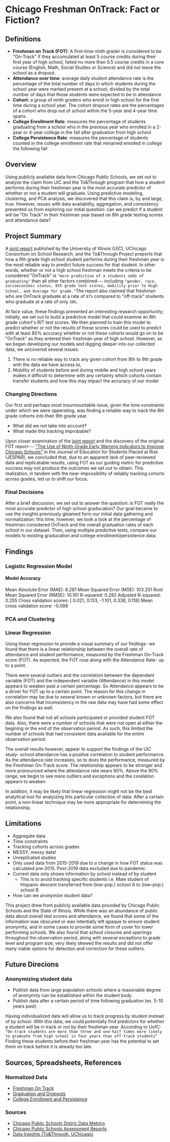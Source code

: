 # Chicago Freshman OnTrack: Fact or Fiction? 
## Definitions 
* **Freshman on Track (FOT)**: A first-time ninth grader is considered to be "On-Track" if they accumulated at least 5 course credits during their first year of high school, failed no more than 0.5 course credits in a core course (English, Math, Social Studies or Science) and did not leave the school as a dropout.
* **Attendance over time**: average daily student attendance rate is the percentage of the total number of days in which students during the school year were marked present at a school, divided by the total number of days that those students were expected to be in attendance
* **Cohort**:  a group of ninth graders who enroll in high school for the first time during a school year. The cohort dropout rates are the percentages of a cohort who drop out of school within the 5-year and 4-year time spans.
* **College Enrollment Rate**: measures the percentage of students graduating from a school who in the previous year who enrolled in a 2-year or 4-year college in the fall after graduation from high school
* **College Persistence Rate**: measures the percentage of students counted in the college enrollment rate that remained enrolled in college the following fall

## Overview
Using publicly available data form Chicago Public Schools, we set out to analyze the claim from UIC and the To&Through program that how a student performs during their freshman year is the most accurate predictor of whether or not a student will  graduate. Using predictive modeling, clustering, and PCA analysis, we discovered that this claim is, by and large, true. However, issues with data availability, aggregation, and consistency prevented us from exploring our initial question: can we predict if a student will be “On Track” in their freshman year based on 8th grade testing scores and attendance data? 

## Project Summary 
A [joint report](https://toandthrough.uchicago.edu/sites/default/files/uploads/documents/Data%20Insights%202020%20v5_0.pdf) published by the University of Illinois (UIC), UChicago Consortium on School Research, and the To&Through Project preports that how a 9th grade high school student performs during their freshman year is the most reliable way to predict future success for that student. In other words, whether or not a high school freshman meets the criteria to be considered "OnTrack" is `"more predictive of a students odds of graduating"` than all other factors combined--- including `"gender, race, socioeconimic status, 8th grade test scores, mobility prior to High School, and Overage for grade."`The report also claimed that freshman who are OnTrack graduate at a rate of `87%` compared to "off-track" students who graduate at a rate of only `30%`.

At face value, these findings presented an interesting research opportunity;
initially, we set out to build a predictive model that could examine an 8th grade cohort's RIT test scores. We then planned to train this model to predict whether or not the results of these scores could be used to predict with at least 80% accuracy whether or not these cohorts would go on to be "OnTrack" as they entered their freshman year of high school. However, as we began developing our models and digging deeper into our collected data, we uncovered several issues:
  1. There is no reliable way to track any given cohort from 8th to 9th grade with the data we have access to, 
  2. Mobility of students before and during middle and high school years makes it difficult to determine with any certainty which cohorts contain transfer students and how this may impact the accuracy of our model

### Changing Directions 
Our first and perhaps most insurmountable issue, given the time constraints under which we were opperating, was finding a reliable way to track the 8th grade cohorts into their 9th grade year. 
* What did we not take into account? 
* What made this tracking improbable? 

Upon closer examination of the [joint report](https://toandthrough.uchicago.edu/sites/default/files/uploads/documents/Data%20Insights%202020%20v5_0.pdf) and the discovery of the original FOT report--- ["The Use of Ninth-Grade Early Warning Indicators to Improve Chicago Schools"](https://nuvirtdatapt1-tlp6224.slack.com/files/U04EKRZ5A77/F05BS2AEJUC/jesparon-track.pdf) in the Journal of Education for Students Placed at Risk (JESPAR), we concluded that, due to an apparent lack of peer-reviewed data and replicatable results, using FOT as our guiding metric for predictive success may not produce the outcomes we set out to obtain. This realization, in tandem with the near-impossibility of reliably tracking cohorts across grades, led us to shift our focus. 

### Final Decisions 
After a brief discussion, we set out to answer the question: is FOT really the most accurate predictor of high school graducation? Our goal became to use the insights previously gleamed form our initial data gathering and normalization; this time, however, we took a look at the percentage of freshman considered OnTrack and the overall graduation rates of each school in our dataset. Then, using multiple predictive tests, compare our models to existing graducation and college enrollment/persistence data. 

## Findings 
### Logistic Regression Model
#### Model Accuracy 
Mean Absolute Error (MAE): 8.281
Mean Squared Error (MSE): 103.251
Root Mean Squared Error (RMSE): 10.161
R-squared: 0.292 Adjusted 
R-squared: 0.255
Cross validation scores: [ 0.021, 0.133, -1.101, 0.338, 0.118] 
Mean cross validation score: -0.098

### PCA and Clustering 

### Linear Regression
Using linear regression to provide a visual summary of our findings- we found that there is a linear relationship between the overall rate of attendance and student performance, measured by the Freshman On-Track score (FOT). As expected, the FOT rose along with the Attendance Rate- up to a point.

There were several outliers and the correlation between the dependent variable (FOT) and the independent variable (Attendance) in this model appears to weaken past a certain percentage. So Attendance appears to be a driver for FOT up to a certain point. The reason for this change in correlation may be due to several known or unknown factors, but there are also concerns that inconsistency in the raw data may have had some effect on the findings as well. 

We also found that not all schools participated or provided student FOT data. Also, there were a number of schools that were not open at either the begining or the end of the observation period. As such, this limited the number of schools that had consistent data available for the entire observation period.

The overall results however, appear to support the findings of the UIC study- school attendance has a positive correlation to student performance. As the attendance rate increases, so to does the performance, measured by the Freshman On-Track score. The relationship appears to be stronger and more pronounced where the attendance rate nears 90%. Above the 90% range, we begin to see more outliers and exceptions  and the corelation appears to weaken.

In addition, it may be likely that linear regression might not be the best analytical tool for analyizing this particular collection of data. After a certain point, a non-linear technique may be more appropriate for determining the relationship. 

## Limitations 
* Aggregate data 
* Time constraints 
* Tracking cohorts across grades 
* MESSY, messy data! 
* Unreplicated studies 
* Only used data from 2015-2019 due to a change in how FOT status was calculated pre-2015. Post-2019 data excluded due to pandemic. 
* Current data only shows information by school instead of by student
  * This is to avoid tracking specific students i.e. Male student of Hispanic descent transferred from (low-pop.) school A to (low-pop.) school B 
* How can we anonymize student data?

This project drew from publicly available data provided by Chicago Public Schools and the State of Illinois. While there was an abundance of public data about overall test scores and attendance, we found that some of the information was obscured or was intentially left qpaque to ensure student anonymity, and in some cases to provide some form of cover for lower performing schools. We also found that school closures and openings throughout the observation period, along with several exceptions to grade level and program size, very likely skewed the results and did not offer many viable options for detection and correction for these outliers. 

## Future Direcions 
### Anonymizing student data
* Publish data from large population schools where a reasonable degree of anonymity can be established within the student body
* Publish data after a certain period of time following graduation (ex. 5-10 years past)

Having individualized data will allow us to track progress by student instead of by school. With this data, we could potentially find predictors for whether a student will be in track or not by their freshman year. According to UofC:
``` “On-track students are more than three and one-half times more likely to graduate from high school in four years than off-track students” ``` 
Finding these students before their freshman year has the potential to set them on track before it is already too late.


## Sources, Spreadsheets, References 
### Normalized Data 
* [Freshman On Track](https://cps-final-project-bucket.s3.us-east-2.amazonaws.com/metrics_fot_schoollevel_2022-1.csv) 
* [Graduation and Dropouts](https://cps-final-project-bucket.s3.us-east-2.amazonaws.com/metrics_cohortgraduationdropoutadjusted_schoollevel_2011to2019+(1).csv) 
* [College Enrollment and Persistence](https://cps-final-project-bucket.s3.us-east-2.amazonaws.com/metrics_collenrollpersist_schoollevel_20222_CLEAN_3.csv) 

### Sources 
* [Chicago Public Schools Distric Data Metrics](https://www.cps.edu/about/district-data/metrics/)
* [Chicago Public Schools Assessment Reports](https://www.cps.edu/about/district-data/metrics/assessment-reports/) 
* [Data Insights (To&Through, UChicago)](https://toandthrough.uchicago.edu/sites/default/files/uploads/documents/Data%20Insights%202020%20v5_0.pdf)



